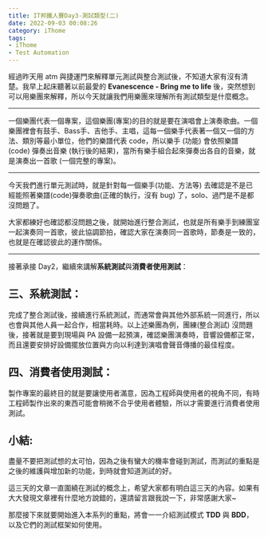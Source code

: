 ```yaml
---
title: IT邦鐵人賽Day3-測試類型(二)
date: 2022-09-03 00:08:26
category: iThome
tags: 
- iThome
- Test Automation
---
```

經過昨天用 atm 與捷運門來解釋單元測試與整合測試後，不知道大家有沒有清楚。我早上起床聽著以前最愛的 **Evanescence - Bring me to life** 後，突然想到可以用樂團來解釋，所以今天就讓我們用樂團來理解所有測試類型是什麼概念。
<!--more-->
---

一個樂團代表一個專案，這個樂團(專案)的目的就是要在演唱會上演奏歌曲。一個樂團裡會有鼓手、Bass手、吉他手、主唱，這每一個樂手代表著一個又一個的方法、類別等最小單位，他們的樂譜代表 code，所以樂手 (功能)  會依照樂譜 (code) 彈奏出音樂 (執行後的結果)，當所有樂手組合起來彈奏出各自的音樂，就是演奏出一首歌 (一個完整的專案)。

---

今天我們進行單元測試時，就是針對每一個樂手(功能、方法等) 去確認是不是已經能照著樂譜(code)彈奏歌曲(正確的執行，沒有 bug) 了，solo、過門是不是都沒問題了。

大家都練好也確認都沒問題之後，就開始進行整合測試，也就是所有樂手到練團室一起演奏同一首歌，彼此協調節拍，確認大家在演奏同一首歌時，節奏是一致的，也就是在確認彼此的運作關係。

---

接著承接 Day2，繼續來講解**系統測試**與**消費者使用測試**：

## 三、系統測試：

完成了整合測試後，接續進行系統測試，而通常會與其他外部系統一同進行，所以也會與其他人員一起合作，相當耗時。以上述樂團為例，團練(整合測試) 沒問題後，接著就是要到現場與 PA 設備一起預演，確認樂團演奏時，音響設備都正常，而且還要安排好設備擺放位置與方向以利達到演唱會聲音傳播的最佳程度。

## 四、消費者使用測試：
製作專案的最終目的就是要讓使用者滿意，因為工程師與使用者的視角不同，有時工程師製作出來的東西可能會稍微不合乎使用者體驗，所以才需要進行消費者使用測試。

## 小結:
盡量不要把測試想的太可怕，因為之後有蠻大的機率會碰到測試，而測試的重點是之後的維護與增加新的功能，到時就會知道測試的好。

這三天的文章一直圍繞在測試的概念上，希望大家都有明白這三天的內容。如果有大大發現文章裡有什麼地方說錯的，還請留言跟我說一下，非常感謝大家~

那麼接下來就要開始進入本系列的重點，將會一一介紹測試模式 **TDD** 與 **BDD**，以及它們的測試框架如何使用。